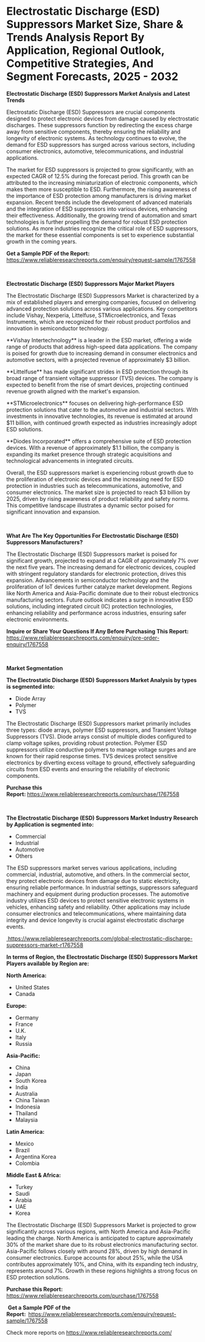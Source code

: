 <p><h1>Electrostatic Discharge (ESD) Suppressors Market Size, Share & Trends Analysis Report By Application, Regional Outlook, Competitive Strategies, And Segment Forecasts, 2025 - 2032</h1></p><p><strong>Electrostatic Discharge (ESD) Suppressors Market Analysis and Latest Trends</strong></p>
<p><p>Electrostatic Discharge (ESD) Suppressors are crucial components designed to protect electronic devices from damage caused by electrostatic discharges. These suppressors function by redirecting the excess charge away from sensitive components, thereby ensuring the reliability and longevity of electronic systems. As technology continues to evolve, the demand for ESD suppressors has surged across various sectors, including consumer electronics, automotive, telecommunications, and industrial applications.</p><p>The market for ESD suppressors is projected to grow significantly, with an expected CAGR of 12.5% during the forecast period. This growth can be attributed to the increasing miniaturization of electronic components, which makes them more susceptible to ESD. Furthermore, the rising awareness of the importance of ESD protection among manufacturers is driving market expansion. Recent trends include the development of advanced materials and the integration of ESD suppressors into various devices, enhancing their effectiveness. Additionally, the growing trend of automation and smart technologies is further propelling the demand for robust ESD protection solutions. As more industries recognize the critical role of ESD suppressors, the market for these essential components is set to experience substantial growth in the coming years.</p></p>
<p><strong>Get a Sample PDF of the Report:&nbsp;</strong> <a href="https://www.reliableresearchreports.com/enquiry/request-sample/1767558?utm_campaign=2002&utm_medium=2&utm_source=Github&utm_content=ia&utm_term=13022025&utm_id=electrostatic-discharge-esd-suppressors">https://www.reliableresearchreports.com/enquiry/request-sample/1767558</a></p>
<p>&nbsp;</p>
<p><strong>Electrostatic Discharge (ESD) Suppressors Major Market Players</strong></p>
<p><p>The Electrostatic Discharge (ESD) Suppressors Market is characterized by a mix of established players and emerging companies, focused on delivering advanced protection solutions across various applications. Key competitors include Vishay, Nexperia, Littelfuse, STMicroelectronics, and Texas Instruments, which are recognized for their robust product portfolios and innovation in semiconductor technology.</p><p>**Vishay Intertechnology** is a leader in the ESD market, offering a wide range of products that address high-speed data applications. The company is poised for growth due to increasing demand in consumer electronics and automotive sectors, with a projected revenue of approximately $3 billion.</p><p>**Littelfuse** has made significant strides in ESD protection through its broad range of transient voltage suppressor (TVS) devices. The company is expected to benefit from the rise of smart devices, projecting continued revenue growth aligned with the market's expansion.</p><p>**STMicroelectronics** focuses on delivering high-performance ESD protection solutions that cater to the automotive and industrial sectors. With investments in innovative technologies, its revenue is estimated at around $11 billion, with continued growth expected as industries increasingly adopt ESD solutions.</p><p>**Diodes Incorporated** offers a comprehensive suite of ESD protection devices. With a revenue of approximately $1.1 billion, the company is expanding its market presence through strategic acquisitions and technological advancements in integrated circuits.</p><p>Overall, the ESD suppressors market is experiencing robust growth due to the proliferation of electronic devices and the increasing need for ESD protection in industries such as telecommunications, automotive, and consumer electronics. The market size is projected to reach $3 billion by 2025, driven by rising awareness of product reliability and safety norms. This competitive landscape illustrates a dynamic sector poised for significant innovation and expansion.</p></p>
<p>&nbsp;</p>
<p><strong>What Are The Key Opportunities For Electrostatic Discharge (ESD) Suppressors Manufacturers?</strong></p>
<p><p>The Electrostatic Discharge (ESD) Suppressors market is poised for significant growth, projected to expand at a CAGR of approximately 7% over the next five years. The increasing demand for electronic devices, coupled with stringent regulatory standards for electronic protection, drives this expansion. Advancements in semiconductor technology and the proliferation of IoT devices further catalyze market development. Regions like North America and Asia-Pacific dominate due to their robust electronics manufacturing sectors. Future outlook indicates a surge in innovative ESD solutions, including integrated circuit (IC) protection technologies, enhancing reliability and performance across industries, ensuring safer electronic environments.</p></p>
<p><strong>Inquire or Share Your Questions If Any Before Purchasing This Report:</strong> <a href="https://www.reliableresearchreports.com/enquiry/pre-order-enquiry/1767558?utm_campaign=2002&utm_medium=2&utm_source=Github&utm_content=ia&utm_term=13022025&utm_id=electrostatic-discharge-esd-suppressors">https://www.reliableresearchreports.com/enquiry/pre-order-enquiry/1767558</a></p>
<p>&nbsp;</p>
<p><strong>Market Segmentation</strong></p>
<p><strong>The Electrostatic Discharge (ESD) Suppressors Market Analysis by types is segmented into:</strong></p>
<p><ul><li>Diode Array</li><li>Polymer</li><li>TVS</li></ul></p>
<p><p>The Electrostatic Discharge (ESD) Suppressors market primarily includes three types: diode arrays, polymer ESD suppressors, and Transient Voltage Suppressors (TVS). Diode arrays consist of multiple diodes configured to clamp voltage spikes, providing robust protection. Polymer ESD suppressors utilize conductive polymers to manage voltage surges and are known for their rapid response times. TVS devices protect sensitive electronics by diverting excess voltage to ground, effectively safeguarding circuits from ESD events and ensuring the reliability of electronic components.</p></p>
<p><strong>Purchase this Report:&nbsp;</strong><a href="https://www.reliableresearchreports.com/purchase/1767558?utm_campaign=2002&utm_medium=2&utm_source=Github&utm_content=ia&utm_term=13022025&utm_id=electrostatic-discharge-esd-suppressors">https://www.reliableresearchreports.com/purchase/1767558</a></p>
<p>&nbsp;</p>
<p><strong>The Electrostatic Discharge (ESD) Suppressors Market Industry Research by Application is segmented into:</strong></p>
<p><ul><li>Commercial</li><li>Industrial</li><li>Automotive</li><li>Others</li></ul></p>
<p><p>The ESD suppressors market serves various applications, including commercial, industrial, automotive, and others. In the commercial sector, they protect electronic devices from damage due to static electricity, ensuring reliable performance. In industrial settings, suppressors safeguard machinery and equipment during production processes. The automotive industry utilizes ESD devices to protect sensitive electronic systems in vehicles, enhancing safety and reliability. Other applications may include consumer electronics and telecommunications, where maintaining data integrity and device longevity is crucial against electrostatic discharge events.</p></p>
<p><a href="https://www.reliableresearchreports.com/global-electrostatic-discharge-suppressors-market-r1767558?utm_campaign=2002&utm_medium=2&utm_source=Github&utm_content=ia&utm_term=13022025&utm_id=electrostatic-discharge-esd-suppressors">&nbsp;https://www.reliableresearchreports.com/global-electrostatic-discharge-suppressors-market-r1767558</a></p>
<p><strong>In terms of Region, the Electrostatic Discharge (ESD) Suppressors Market Players available by Region are:</strong></p>
<p>
    <p> <strong> North America: </strong>
        <ul>
            <li>United States</li>
            <li>Canada</li>
        </ul>
        </p> 
    <p> <strong> Europe: </strong>
        <ul>
            <li>Germany</li>
            <li>France</li>
            <li>U.K.</li>
            <li>Italy</li>
            <li>Russia</li>
        </ul>
        </p> 
    <p> <strong> Asia-Pacific: </strong>
        <ul>
            <li>China</li>
            <li>Japan</li>
            <li>South Korea</li>
            <li>India</li>
            <li>Australia</li>
            <li>China Taiwan</li>
            <li>Indonesia</li>
            <li>Thailand</li>
            <li>Malaysia</li>
        </ul>
        </p> 
    <p> <strong> Latin America: </strong>
        <ul>
            <li>Mexico</li>
            <li>Brazil</li>
            <li>Argentina Korea</li>
            <li>Colombia</li>
        </ul>
        </p> 
    <p> <strong> Middle East & Africa: </strong>
        <ul>
            <li>Turkey</li>
            <li>Saudi</li>
            <li>Arabia</li>
            <li>UAE</li>
            <li>Korea</li>
        </ul>
    </p>
    </p>
<p><p>The Electrostatic Discharge (ESD) Suppressors Market is projected to grow significantly across various regions, with North America and Asia-Pacific leading the charge. North America is anticipated to capture approximately 30% of the market share due to its robust electronics manufacturing sector. Asia-Pacific follows closely with around 28%, driven by high demand in consumer electronics. Europe accounts for about 25%, while the USA contributes approximately 10%, and China, with its expanding tech industry, represents around 7%. Growth in these regions highlights a strong focus on ESD protection solutions.</p></p>
<p><strong>Purchase this Report: </strong><a href="https://www.reliableresearchreports.com/purchase/1767558?utm_campaign=2002&utm_medium=2&utm_source=Github&utm_content=ia&utm_term=13022025&utm_id=electrostatic-discharge-esd-suppressors">https://www.reliableresearchreports.com/purchase/1767558</a></p>
<p>&nbsp;<strong>Get a Sample PDF of the Report:&nbsp;&nbsp;</strong><a href="https://www.reliableresearchreports.com/enquiry/request-sample/1767558?utm_campaign=2002&utm_medium=2&utm_source=Github&utm_content=ia&utm_term=13022025&utm_id=electrostatic-discharge-esd-suppressors">https://www.reliableresearchreports.com/enquiry/request-sample/1767558</a></p>
<p><strong></strong></p>
<p>Check more reports on <a href="https://www.reliableresearchreports.com/?utm_campaign=2002&utm_medium=2&utm_source=Github&utm_content=ia&utm_term=13022025&utm_id=electrostatic-discharge-esd-suppressors">https://www.reliableresearchreports.com/</a></p>